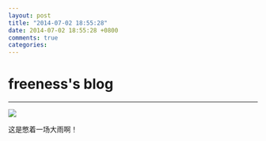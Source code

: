 ```yaml
---
layout: post
title: "2014-07-02 18:55:28"
date: 2014-07-02 18:55:28 +0800
comments: true
categories: 
---
```


# freeness's blog

----------

![](http://okqmqrbgo.bkt.clouddn.com/201407021855281.jpg)

>
这是憋着一场大雨啊！